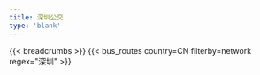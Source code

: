 ```yaml
---
title: 深圳公交
type: 'blank'
---
```


{{< breadcrumbs >}}
{{< bus_routes country=CN filterby=network regex="深圳" >}}
